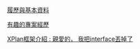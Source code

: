 [履歷與基本資料](https://drive.google.com/file/d/1xIQcVwQPG9hiMGQcZKSi7fT0ytpuIurD/view?usp=sharing)

[有趣的專案經歷](https://docs.google.com/spreadsheets/d/1SRBdVazNhNFQMx4WfTK3zyPnbB9KW8WXvQ5Aus7OIlQ/edit?gid=2032094807#gid=2032094807)

[XPlan框架介紹 : 親愛的， 我把interface丟掉了](https://docs.google.com/presentation/d/19OwJzuN3nLxXHewKaFCApZNY4GO7cCcZtz5_IMY643A/edit#slide=id.g3125b255978_2_10)
